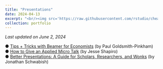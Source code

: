 ```yaml
---
title: "Presentations"
date: 2024-04-13
excerpt: "<br/><img src='https://raw.githubusercontent.com/rstudio/cheatsheets/main/pngs/data-visualization.png'>" 
collection: portfolio
---
```


*Last updated on June 2, 2024*

● <a href="https://paulgp.github.io/beamer_tips.pdf" target="_blank">Tips + Tricks with Beamer for Economists</a> (by Paul Goldsmith-Pinkham) <br>
● <a href="https://scholar.harvard.edu/files/shapiro/files/applied_micro_slides.pdf" target="_blank">How to Give an Applied Micro Talk</a> (by Jesse Shapiro) <br>
● <a href="https://www.jstor.org/stable/10.7312/schw17520" target="_blank">Better Presentations: A Guide for Scholars, Researchers, and Wonks</a> (by Jonathan Schwabish) 


